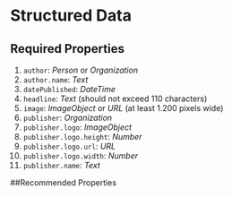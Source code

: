 # Structured Data

## Required Properties


1.  `author`:                   *Person* or *Organization*
2.  `author.name`:              *Text*
3. `datePublished`:             *DateTime*
4.  `headline`:                 *Text* (should not exceed 110 characters)
5.  `image`:                    *ImageObject* or *URL* (at least 1.200 pixels wide)
6.  `publisher`:                *Organization*
7.  `publisher.logo`:           *ImageObject*
8.  `publisher.logo.height`:    *Number*
9.  `publisher.logo.url`:       *URL*
10. `publisher.logo.width`:     *Number*
11. `publisher.name`:           *Text*

##Recommended Properties
